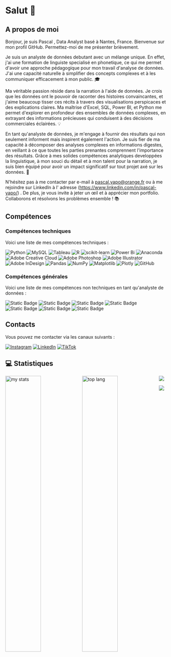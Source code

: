 # Salut 👋
## A propos de moi
Bonjour, je suis Pascal , Data Analyst basé à Nantes, France. Bienvenue sur mon profil GitHub. Permettez-moi de me présenter brièvement.

Je suis un analyste de données debutant avec un mélange unique. En effet, j'ai une formation de linguiste specialisé en phonetique, ce qui me permet d'avoir une approche pédagogique pour mon travail d'analyse de données. J'ai une capacité naturelle à simplifier des concepts complexes et à les communiquer efficacement à mon public. 🎓

Ma véritable passion réside dans la narration à l'aide de données. Je crois que les données ont le pouvoir de raconter des histoires convaincantes, et j'aime beaucoup tisser ces récits à travers des visualisations perspicaces et des explications claires. Ma maîtrise d'Excel, SQL, Power BI, et Python me permet d'explorer en profondeur des ensembles de données complexes, en extrayant des informations précieuses qui conduisent à des décisions commerciales éclairées. 💡

En tant qu'analyste de données, je m'engage à fournir des résultats qui non seulement informent mais inspirent également l'action. Je suis fier de ma capacité à décomposer des analyses complexes en informations digestes, en veillant à ce que toutes les parties prenantes comprennent l'importance des résultats. Grâce à mes solides compétences analytiques developpées la linguistique, à mon souci du détail et à mon talent pour la narration, je suis bien équipé pour avoir un impact significatif sur tout projet axé sur les données. 🚀

N'hésitez pas à me contacter par e-mail à pascal.yapo@orange.fr ou à me rejoindre sur LinkedIn à l' adresse (https://www.linkedin.com/in/pascal-yapo/) . De plus, je vous invite à jeter un œil et à apprécier mon portfolio. Collaborons et résolvons les problèmes ensemble ! 📚

## Compétences
### Compétences techniques
Voici une liste de mes compétences techniques :

![Python](https://img.shields.io/badge/python-3670A0?style=for-the-badge&logo=python&logoColor=ffdd54) ![MySQL](https://img.shields.io/badge/mysql-4479A1.svg?style=for-the-badge&logo=mysql&logoColor=white) ![Tableau](https://img.shields.io/badge/Tableau-26B260?style=for-the-badge&logo=tableau&logoColor=black) ![R](https://img.shields.io/badge/r-%23276DC3.svg?style=for-the-badge&logo=r&logoColor=white) ![scikit-learn](https://img.shields.io/badge/scikit--learn-%23F7931E.svg?style=for-the-badge&logo=scikit-learn&logoColor=white) ![Power Bi](https://img.shields.io/badge/power_bi-F2C811?style=for-the-badge&logo=powerbi&logoColor=black) ![Anaconda](https://img.shields.io/badge/Anaconda-%2344A833.svg?style=for-the-badge&logo=anaconda&logoColor=white) ![Adobe Creative Cloud](https://img.shields.io/badge/Adobe%20Creative%20Cloud-DA1F26.svg?style=for-the-badge&logo=Adobe%20Creative%20Cloud&logoColor=white) ![Adobe Photoshop](https://img.shields.io/badge/adobe%20photoshop-%2331A8FF.svg?style=for-the-badge&logo=adobe%20photoshop&logoColor=white) ![Adobe Illustrator](https://img.shields.io/badge/adobe%20illustrator-%23FF9A00.svg?style=for-the-badge&logo=adobe%20illustrator&logoColor=white) ![Adobe InDesign](https://img.shields.io/badge/Adobe%20InDesign-49021F?style=for-the-badge&logo=adobeindesign&logoColor=FF3366) ![Pandas](https://img.shields.io/badge/pandas-%23150458.svg?style=for-the-badge&logo=pandas&logoColor=white) ![NumPy](https://img.shields.io/badge/numpy-%23013243.svg?style=for-the-badge&logo=numpy&logoColor=white) ![Matplotlib](https://img.shields.io/badge/Matplotlib-%23ffffff.svg?style=for-the-badge&logo=Matplotlib&logoColor=black) ![Plotly](https://img.shields.io/badge/Plotly-%233F4F75.svg?style=for-the-badge&logo=plotly&logoColor=white) ![GitHub](https://img.shields.io/badge/github-%23121011.svg?style=for-the-badge&logo=github&logoColor=white)


### Compétences générales
Voici une liste de mes compétences non techniques en tant qu'analyste de données :

![Static Badge](https://img.shields.io/badge/Communication-green) ![Static Badge](https://img.shields.io/badge/Critical_Thinking-blue) ![Static Badge](https://img.shields.io/badge/Problem_Solving-orange) ![Static Badge](https://img.shields.io/badge/Team_Work-black) ![Static Badge](https://img.shields.io/badge/Time_Management-yellow)
![Static Badge](https://img.shields.io/badge/curiosity-purple) ![Static Badge](https://img.shields.io/badge/autonomous-green)

## Contacts
Vous pouvez me contacter via les canaux suivants :

[![Instagram](https://img.shields.io/badge/Instagram-%23E4405F.svg?logo=Instagram&logoColor=white)](https://www.instagram.com/pascvl__/)
[![LinkedIn](https://img.shields.io/badge/LinkedIn-%230077B5.svg?logo=linkedin&logoColor=white)](https://www.linkedin.com/in/pascal-yapo/)
[![TikTok](https://img.shields.io/badge/TikTok-%23000000.svg?logo=TikTok&logoColor=white)](https://tiktok.com/@cpascal2) 
</p>


## 💻 Statistiques
<img alt= "my stats" align ="left" width="47%" src = "https://github-readme-stats.vercel.app/api?username=pascal-20&theme=cobalt"/>
<img alt = "top lang" align ="left" width="47%" src = "https://github-readme-stats.vercel.app/api/top-langs/?username=Pascal-20&layout=compact&theme=cobalt"/>

![](https://github-profile-trophy.vercel.app/?username=Pascal-20&theme=onedark&frame=false&no-bg=false&cobalt-w=4)

![](https://quotes-github-readme.vercel.app/api?type=horizontal&theme=radical)

